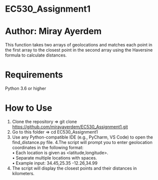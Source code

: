 # EC530_Assignment1
# Author: Miray Ayerdem
This function takes two arrays of geolocations and matches each point in the first array to the closest point in the second array using the Haversine formula to calculate distances.

# **Requirements**
Python 3.6 or higher

# **How to Use**

1. Clone the repository => git clone https://github.com/mirayayerdem/EC530_Assignment1.git  
2. Go to this folder => cd EC530_Assignment1  
3. Use any Python-compatible IDE (e.g., PyCharm, VS Code) to open the find_distance.py file.
4.The script will prompt you to enter geolocation coordinates in the following format:  
	•	Each location is given as <latitude,longitude>.  
	•	Separate multiple locations with spaces.  
	•	Example input: 34.45,25.35 -12.26,34.99  
5. The script will display the closest points and their distances in kilometers.  
